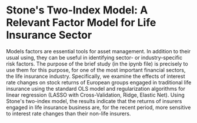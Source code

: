 # Stone's Two-Index Model: A Relevant Factor Model for Life Insurance Sector

Models factors are essential tools for asset management. In addition to their usual using, they can be useful in identifying sector- or industry-specific risk factors. The purpose of the brief study (in the ipynb file) is precisely to use them for this purpose, for one of the most important financial sectors, the life insurance industry. Specifically, we examine the effects of interest rate changes on stock returns of European groups engaged in traditional life insurance using the standard OLS model and regularization algorithms for linear regression (LASSO with Cross-Validation, Ridge, Elastic Net). Using Stone's two-index model, the results indicate that the returns of insurers engaged in life insurance business are, for the recent period, more sensitive to interest rate changes than their non-life insurers.
